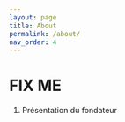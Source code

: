 ```yaml
---
layout: page
title: About
permalink: /about/
nav_order: 4
---
```


<link rel="shortcut icon" href="https://new-leaves.github.io/img/favicon/favicon.ico">


# **FIX ME**

1. Présentation du fondateur